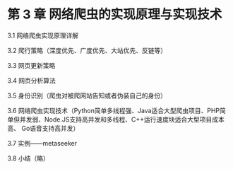 # 第 3 章 网络爬虫的实现原理与实现技术
  
  3.1 网络爬虫实现原理详解
  
  3.2 爬行策略（深度优先、广度优先、大站优先、反链等）
  
  3.3 网页更新策略
  
  3.4 网页分析算法
  
  3.5 身份识别（爬虫对被爬网站告知或者伪装自己的身份） 
  
  3.6 网络爬虫实现技术（Python简单多线程强、Java适合大型爬虫项目、PHP简单但并发弱、Node.JS支持高并发和多线程、C++运行速度块适合大型项目成本高、
  Go语音支持高并发）
  
  3.7 实例——metaseeker
  
  3.8 小结（略）
  
